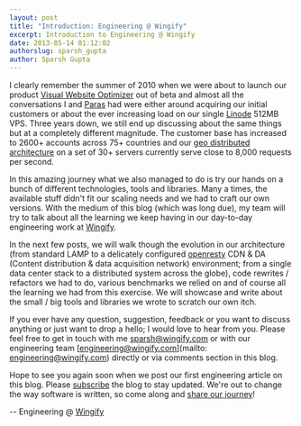```yaml
---
layout: post
title: "Introduction: Engineering @ Wingify"
excerpt: Introduction to Engineering @ Wingify
date: 2013-05-14 01:12:02
authorslug: sparsh_gupta
author: Sparsh Gupta
---
```


I clearly remember the summer of 2010 when we were about to launch our
product [Visual Website Optimizer](http://visualwebsiteoptimizer.com) out
of beta and almost all the conversations I and [Paras](
http://twitter.com/paraschopra) had were either around acquiring our
initial customers or about the ever increasing load on our single [Linode](
http://linode.com) 512MB VPS. Three years down, we still end up
discussing about the same things but at a completely different magnitude.
The customer base has increased to 2600+ accounts across 75+ countries and
our [geo distributed architecture](http://visualwebsiteoptimizer.com/split-testing-blog/geo-distributed-architecture/)
on a set of 30+ servers currently serve close to 8,000 requests per second.

In this amazing journey what we also managed to do is try our hands on a
bunch of different technologies, tools and libraries. Many a times, the
available stuff didn't fit our scaling needs and we had to craft our own
versions. With the medium of this blog (which was long due),
my team will try to talk about all the learning we keep
having in our day-to-day engineering work at [Wingify](http://wingify.com).

In the next few posts, we will walk though the evolution in our
architecture (from standard LAMP to a delicately configured [openresty](
http://openresty.org) CDN & DA (Content distribution & data acquisition
network) environment; from a single data center stack to a distributed
system across the globe), code rewrites / refactors we had to do, various
benchmarks we relied on and of course all the learning we had from this
exercise. We will showcase and write about the small / big tools and
libraries we wrote to scratch our own itch.

If you ever have any question, suggestion, feedback or you want to discuss
anything or just want to drop a hello; I would love to hear from you. Please feel
free to get in touch with me [sparsh@wingify.com](mailto:sparsh@wingify.com)
or with our engineering team [engineering@wingify.com](mailto:
engineering@wingify.com) directly or via comments section in this blog.

Hope to see you again soon when we post our first engineering article on this blog.
Please [subscribe](/atom.xml) the blog to stay updated. We're out to change the way software is written,
so come along and [share our journey](http://visualwebsiteoptimizer.com/careers.php)!

-- Engineering @ [Wingify](http://wingify.com)

